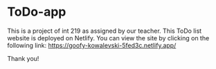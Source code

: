 # ToDo-app
This is a project of int 219 as assigned by our teacher.
This ToDo list website is deployed on Netlify.
You can view the site by clicking on the following link: https://goofy-kowalevski-5fed3c.netlify.app/

Thank you!
